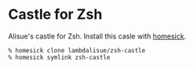 # Castle for Zsh

Alisue's castle for Zsh. Install this casle with [homesick][].

    % homesick clone lambdalisue/zsh-castle
    % homesick symlink zsh-castle

[homesick]: https://github.com/technicalpickles/homesick
